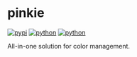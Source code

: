 # pinkie
[![pypi](https://img.shields.io/pypi/v/pinkie)](https://pypi.org/project/pinkie)
[![python](https://img.shields.io/badge/python-3.11-blue)](https://www.python.org/downloads)
[![python](https://img.shields.io/badge/support-yellow)](https://www.buymeacoffee.com/eeemoon)

All-in-one solution for color management.